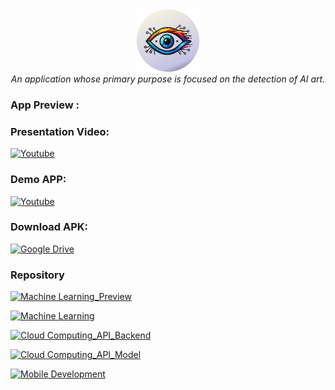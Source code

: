 <div align="center">
  <img src="https://github.com/ARTIFACT-CAPSTONE/.github/blob/main/Frame%204.png" width="100" height="100"><br>
  <i>An application whose primary purpose is focused on the detection of AI art.</i>
</div>



### App Preview :
<a href="https://www.figma.com/design/68OSWBgJmEXsd1bGCNkgGI/ArtiFact---Capstone-Project?node-id=87-3&t=Q8jg67edNKqLZIkQ-1 " target="_blank">
</a>


### Presentation Video: 
[![Youtube](https://img.shields.io/badge/Youtube-FF0000?style=for-the-badge&logo=youtube&logoColor=white)](https://youtu.be/ZASyOKyhOio?si=1kQCXAdOZmtDIj8J)

### Demo APP:
[![Youtube](https://img.shields.io/badge/Youtube-FF0000?style=for-the-badge&logo=youtube&logoColor=white)](https://youtu.be/ICXoUYFY_aA)


### Download APK:
[![Google Drive](https://img.shields.io/badge/Google%20Drive-4285F4?style=for-the-badge&logo=google-drive&logoColor=white)](https://drive.google.com/file/d/1JLZLdZsxAHXApsnWl_J1AkrisbCqtiSO/view?usp=sharing)


### Repository

[![Machine Learning_Preview](https://img.shields.io/badge/Machine%20learning%20Preview-121013?style=for-the-badge&logo=github&logoColor=white)](https://github.com/NV-Bite/ML-Preview)

[![Machine Learning](https://img.shields.io/badge/Machine%20learning-121013?style=for-the-badge&logo=github&logoColor=white)](https://github.com/ARTIFACT-CAPSTONE/ML)

[![Cloud Computing_API_Backend](https://img.shields.io/badge/Cloud%20Computing%20Backend%20API-121013?style=for-the-badge&logo=github&logoColor=white)](https://github.com/ARTIFACT-CAPSTONE/CC)

[![Cloud Computing_API_Model](https://img.shields.io/badge/Cloud%20Computing%20Model%20API-121013?style=for-the-badge&logo=github&logoColor=white)](https://github.com/NV-Bite/ml-api)

[![Mobile Development](https://img.shields.io/badge/Mobile%20Development-121013?style=for-the-badge&logo=github&logoColor=white)](https://github.com/NV-Bite/Nv-Bite-App)
